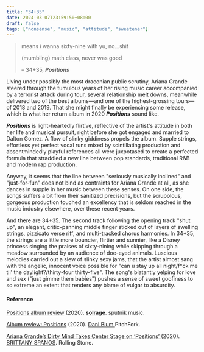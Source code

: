 ```yaml
---
title: "34+35"
date: 2024-03-07T23:59:50+08:00
draft: false
tags: ["nonsense", "music", "attitude", "sweetener"]
---
```


> means i wanna sixty-nine with yu, no...shit
>
> (mumbling) math class, never was good
>
> – 34+35, ***Positions***

Living under possibly the most draconian public scrutiny, Ariana Grande steered through the tumulous years of her rising music career accompanied by a terrorist attack during tour, several relationship melt downs, meanwhile delivered two of the best albums—and one of the highest-grossing tours—of 2018 and 2019. That she might finally be experiencing some release, which is what her return album in 2020 ***Positions*** sound like.

***Positions*** is light-heartedly flirtive, reflective of the artist's attitude in both her life and musical pursuit, right before she got engaged and married to Dalton Gomez. A flow of slinky giddiness propels the album. Supple strings, effortless yet perfect vocal runs mixed by scintillating production and absentmindedly playful references all were juxpotased to create a perfected formula that straddled a new line between pop standards, traditional R&B and modern rap production.

Anyway, it seems that the line between "seriously musically inclined" and "just-for-fun" does not bind as contraints for Ariana Grande at all, as she dances in supple in her music between these senses. On one side, the songs suffers a bit from their sanitized precisions, but the scrupolous, gorgeous production touched an excellency that is seldom reached in the music industry elsewhere, over these recent years.

And there are 34+35. The second track following the opening track "shut up", an elegant, critic-panning middle finger sticked out of layers of swelling strings, pizzicato verse riff, and multi-tracked chorus harmonies. In 34+35, the strings are a little more bouncier, flirtier and sunnier, like a Disney princess singing the praises of sixty-nining while skipping through a meadow surrounded by an audience of doe-eyed animals. Luscious melodies carried out a slew of slinky sexy jams, that the artist almost sang with the angelic, innocent voice possible for "can u stay up all night/f*ck me til' the daylight?/thirty-four thirty-five". The song's blatantly yelping for love and sex ("just gimme them babies") pushes a sense of sweet goofiness to so extreme an extent that renders any blame of vulgar to absurdity.

#### Reference

[Positions album review](https://www.sputnikmusic.com/review/82393/Ariana-Grande-positions/) (2020). **[solrage](https://www.sputnikmusic.com/user/solrage)**. sputnik music.

[Album review: Positions](https://pitchfork.com/reviews/albums/ariana-grande-positions/) (2020). [Dani Blum ](https://pitchfork.com/staff/dani-blum/)PitchFork.

[Ariana Grande’s Dirty Mind Takes Center Stage on ‘Positions’ ](https://www.rollingstone.com/music/music-album-reviews/ariana-grandes-positions-1082923/)(2020). [BRITTANY SPANOS](https://www.rollingstone.com/author/brittany-spanos/). Rolling Stone. 

